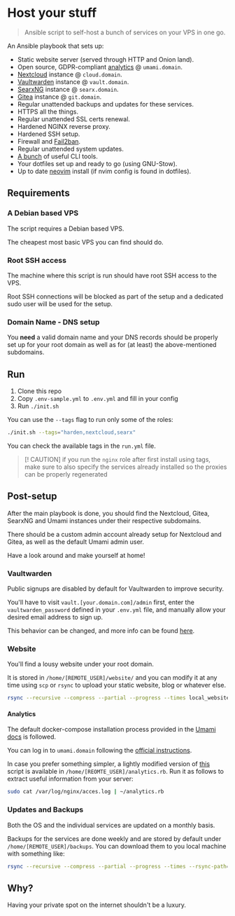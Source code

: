 # Host your stuff

> Ansible script to self-host a bunch of services on your VPS in one go.

An Ansible playbook that sets up:

- Static website server (served through HTTP and Onion land).
- Open source, GDPR-compliant [analytics](https://github.com/umami-software/umami)
@ `umami.domain`.
- [Nextcloud](https://nextcloud.com/) instance @ `cloud.domain`.
- [Vaultwarden](https://github.com/dani-garcia/vaultwarden) instance @ `vault.domain`.
- [SearxNG](https://github.com/searxng/searxng) instance @ `searx.domain`.
- [Gitea](https://github.com/go-gitea/gitea) instance @ `git.domain`.
- Regular unattended backups and updates for these services.
- HTTPS all the things.
- Regular unattended SSL certs renewal.
- Hardened NGINX reverse proxy.
- Hardened SSH setup.
- Firewall and [Fail2ban](https://github.com/fail2ban/fail2ban).
- Regular unattended system updates.
- [A bunch](./roles/custom/vars/main.yml) of useful CLI tools.
- Your dotfiles set up and ready to go (using GNU-Stow).
- Up to date [neovim](https://github.com/neovim/neovim) install (if nvim config
is found in dotfiles).

## Requirements

### A Debian based VPS

The script requires a Debian based VPS.

The cheapest most basic VPS you can find should do.

### Root SSH access

The machine where this script is run should have root SSH access to the VPS.

Root SSH connections will be blocked as part of the setup and
a dedicated sudo user will be used for the setup.

### Domain Name - DNS setup

You **need** a valid domain name and your DNS records should be properly set up
for your root domain as well as for (at least) the above-mentioned subdomains.

## Run

1. Clone this repo
1. Copy `.env-sample.yml` to `.env.yml` and fill in your config
1. Run `./init.sh`

You can use the `--tags` flag to run only some of the roles:

```sh
./init.sh --tags="harden,nextcloud,searx"
```

You can check the available tags in the `run.yml` file.

> [! CAUTION]
> if you run the `nginx` role after first install using tags, make sure to also
> specify the services already installed so the proxies can be properly regenerated

## Post-setup

After the main playbook is done, you should find the Nextcloud, Gitea, SearxNG
and Umami instances under their respective subdomains.

There should be a custom admin account already setup for Nextcloud and Gitea,
as well as the default Umami admin user.

Have a look around and make yourself at home!

### Vaultwarden

Public signups are disabled by default for Vaultwarden to improve security.

You'll have to visit `vault.[your.domain.com]/admin` first, enter the
`vaultwarden_password` defined in your `.env.yml` file, and manually
allow your desired email address to sign up.

This behavior can be changed, and more info can be found [here](https://github.com/dani-garcia/vaultwarden/wiki/Configuration-overview).

### Website

You'll find a lousy website under your root domain.

It is stored in `/home/[REMOTE_USER]/website/` and you can modify it at any time
using `scp` or `rsync` to upload your static website, blog or whatever else.

```sh
rsync --recursive --compress --partial --progress --times local_website/* [REMOTE_USER]@[your.domain.com]:~/website
```

#### Analytics

The default docker-compose installation process provided
in the [Umami docs](https://umami.is/docs) is followed.

You can log in to `umami.domain` following the [official instructions](https://umami.is/docs/login).

In case you prefer something simpler, a lightly modified version of
[this](https://github.com/woodruffw/snippets/blob/master/vbnla/vbnla) script is
available in `/home/[REOMTE_USER]/analytics.rb`.
Run it as follows to extract useful information from your server:

```sh
sudo cat /var/log/nginx/acces.log | ~/analytics.rb
```

### Updates and Backups

Both the OS and the individual services are updated on a monthly basis.

Backups for the services are done weekly and are stored by default under `/home/[REMOTE_USER]/backups`.
You can download them to you local machine with something like:

```sh
rsync --recursive --compress --partial --progress --times --rsync-path="sudo rsync" [REMOTE_USER]@[your.domain.com]:~/backups local_backup_dir
```

## Why?

Having your private spot on the internet shouldn't be a luxury.
